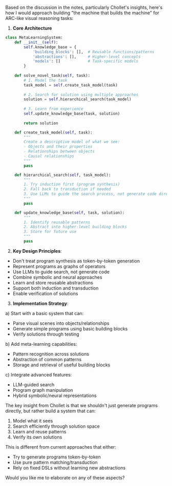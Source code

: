 Based on the discussion in the notes, particularly Chollet's insights, here's how I would approach building "the machine that builds the machine" for ARC-like visual reasoning tasks:

1. **Core Architecture**
```python
class MetaLearningSystem:
    def __init__(self):
        self.knowledge_base = {
            'building_blocks': [],  # Reusable functions/patterns
            'abstractions': [],     # Higher-level concepts
            'models': []            # Task-specific models
        }
        
    def solve_novel_task(self, task):
        # 1. Model the task
        task_model = self.create_task_model(task)
        
        # 2. Search for solution using multiple approaches
        solution = self.hierarchical_search(task_model)
        
        # 3. Learn from experience
        self.update_knowledge_base(task, solution)
        
        return solution

    def create_task_model(self, task):
        """
        Create a descriptive model of what we see:
        - Objects and their properties
        - Relationships between objects
        - Causal relationships
        """
        pass

    def hierarchical_search(self, task_model):
        """
        1. Try induction first (program synthesis)
        2. Fall back to transduction if needed
        3. Use LLMs to guide the search process, not generate code directly
        """
        pass

    def update_knowledge_base(self, task, solution):
        """
        1. Identify reusable patterns
        2. Abstract into higher-level building blocks
        3. Store for future use
        """
        pass
```

2. **Key Design Principles**:

- Don't treat program synthesis as token-by-token generation
- Represent programs as graphs of operators
- Use LLMs to guide search, not generate code
- Combine symbolic and neural approaches
- Learn and store reusable abstractions
- Support both induction and transduction
- Enable verification of solutions

3. **Implementation Strategy**:

a) Start with a basic system that can:
- Parse visual scenes into objects/relationships
- Generate simple programs using basic building blocks
- Verify solutions through testing

b) Add meta-learning capabilities:
- Pattern recognition across solutions
- Abstraction of common patterns
- Storage and retrieval of useful building blocks

c) Integrate advanced features:
- LLM-guided search
- Program graph manipulation
- Hybrid symbolic/neural representations

The key insight from Chollet is that we shouldn't just generate programs directly, but rather build a system that can:
1. Model what it sees
2. Search efficiently through solution space
3. Learn and reuse patterns
4. Verify its own solutions

This is different from current approaches that either:
- Try to generate programs token-by-token
- Use pure pattern matching/transduction
- Rely on fixed DSLs without learning new abstractions

Would you like me to elaborate on any of these aspects?
